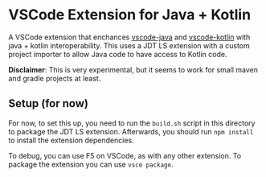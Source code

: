 # VSCode Extension for Java + Kotlin

A VSCode extension that enchances [vscode-java](https://github.com/redhat-developer/vscode-java) and [vscode-kotlin](https://github.com/fwcd/vscode-kotlin) with java + kotlin interoperability. This uses a JDT LS extension with a custom project importer to allow Java code to have access to Kotlin code.

**Disclaimer**: This is very experimental, but it seems to work for small maven and gradle projects at least.

## Setup (for now)

For now, to set this up, you need to run the `build.sh` script in this directory to package the JDT LS extension. Afterwards, you should run `npm install` to install the extension dependencies.

To debug, you can use F5 on VSCode, as with any other extension. To package the extension you can use `vsce package`.

